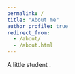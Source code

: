 ```yaml
---
permalink: /
title: "About me"
author_profile: true
redirect_from: 
  - /about/
  - /about.html
---
```


A little student .
